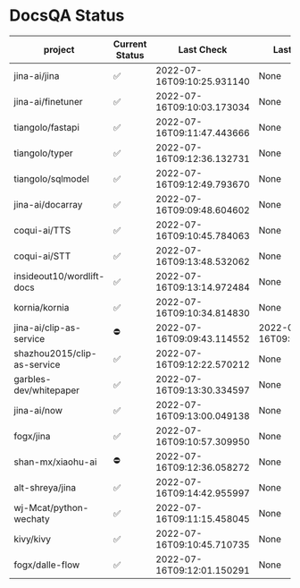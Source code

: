 # DocsQA Status
|          project          |Current Status|        Last Check        |      Last Downtime       |
|---------------------------|--------------|--------------------------|--------------------------|
|jina-ai/jina               |✅            |2022-07-16T09:10:25.931140|None                      |
|jina-ai/finetuner          |✅            |2022-07-16T09:10:03.173034|None                      |
|tiangolo/fastapi           |✅            |2022-07-16T09:11:47.443666|None                      |
|tiangolo/typer             |✅            |2022-07-16T09:12:36.132731|None                      |
|tiangolo/sqlmodel          |✅            |2022-07-16T09:12:49.793670|None                      |
|jina-ai/docarray           |✅            |2022-07-16T09:09:48.604602|None                      |
|coqui-ai/TTS               |✅            |2022-07-16T09:10:45.784063|None                      |
|coqui-ai/STT               |✅            |2022-07-16T09:13:48.532062|None                      |
|insideout10/wordlift-docs  |✅            |2022-07-16T09:13:14.972484|None                      |
|kornia/kornia              |✅            |2022-07-16T09:10:34.814830|None                      |
|jina-ai/clip-as-service    |⛔️           |2022-07-16T09:09:43.114552|2022-07-16T09:09:43.114538|
|shazhou2015/clip-as-service|✅            |2022-07-16T09:12:22.570212|None                      |
|garbles-dev/whitepaper     |✅            |2022-07-16T09:13:30.334597|None                      |
|jina-ai/now                |✅            |2022-07-16T09:13:00.049138|None                      |
|fogx/jina                  |✅            |2022-07-16T09:10:57.309950|None                      |
|shan-mx/xiaohu-ai          |⛔️           |2022-07-16T09:12:36.058272|None                      |
|alt-shreya/jina            |✅            |2022-07-16T09:14:42.955997|None                      |
|wj-Mcat/python-wechaty     |✅            |2022-07-16T09:11:15.458045|None                      |
|kivy/kivy                  |✅            |2022-07-16T09:10:45.710735|None                      |
|fogx/dalle-flow            |✅            |2022-07-16T09:12:01.150291|None                      |
